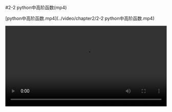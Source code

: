 #2-2 python中高阶函数(mp4)

[python中高阶函数.mp4](../video/chapter2/2-2 python中高阶函数.mp4)

<video width="100%" controls="controls">
<source src="../video/chapter2/2-2 python中高阶函数.mp4">
</video>